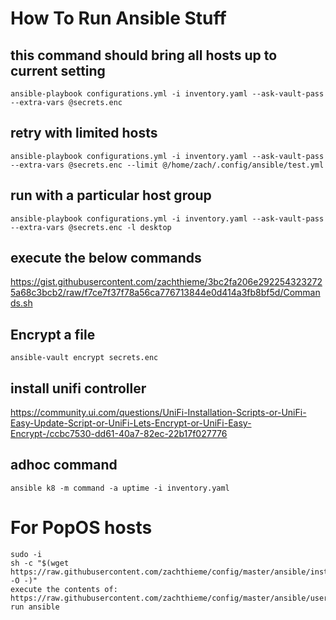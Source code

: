 # How To Run Ansible Stuff

## this command should bring all hosts up to current setting 

    ansible-playbook configurations.yml -i inventory.yaml --ask-vault-pass --extra-vars @secrets.enc 

## retry with limited hosts 

    ansible-playbook configurations.yml -i inventory.yaml --ask-vault-pass --extra-vars @secrets.enc --limit @/home/zach/.config/ansible/test.yml

## run with a particular host group
    ansible-playbook configurations.yml -i inventory.yaml --ask-vault-pass --extra-vars @secrets.enc -l desktop

## execute the below commands

<https://gist.githubusercontent.com/zachthieme/3bc2fa206e2922543232725a68c3bcb2/raw/f7ce7f37f78a56ca776713844e0d414a3fb8bf5d/Commands.sh>

## Encrypt a file

    ansible-vault encrypt secrets.enc

## install unifi controller
https://community.ui.com/questions/UniFi-Installation-Scripts-or-UniFi-Easy-Update-Script-or-UniFi-Lets-Encrypt-or-UniFi-Easy-Encrypt-/ccbc7530-dd61-40a7-82ec-22b17f027776

## adhoc command
    ansible k8 -m command -a uptime -i inventory.yaml
	
# For PopOS hosts 
    sudo -i
    sh -c "$(wget https://raw.githubusercontent.com/zachthieme/config/master/ansible/install.sh -O -)"
    execute the contents of: https://raw.githubusercontent.com/zachthieme/config/master/ansible/user.sh 
    run ansible


